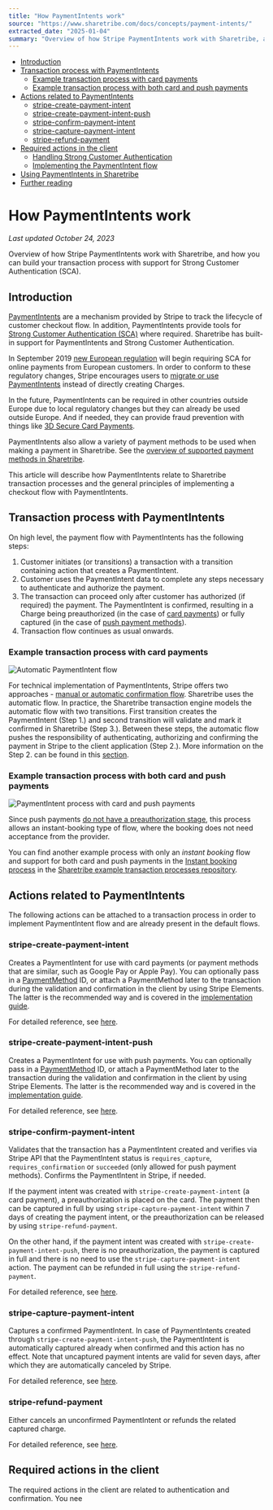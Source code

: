 ```yaml
---
title: "How PaymentIntents work"
source: "https://www.sharetribe.com/docs/concepts/payment-intents/"
extracted_date: "2025-01-04"
summary: "Overview of how Stripe PaymentIntents work with Sharetribe, and how you can build your transaction process with support for Strong Customer Authentication (SCA)."
---
```


- [Introduction](#introduction)
- [Transaction process with PaymentIntents](#transaction-process-with-paymentintents)
  - [Example transaction process with card payments](#example-transaction-process-with-card-payments)
  - [Example transaction process with both card and push payments](#example-transaction-process-with-both-card-and-push-payments)
- [Actions related to PaymentIntents](#actions-related-to-paymentintents)
  - [stripe-create-payment-intent](#stripe-create-payment-intent)
  - [stripe-create-payment-intent-push](#stripe-create-payment-intent-push)
  - [stripe-confirm-payment-intent](#stripe-confirm-payment-intent)
  - [stripe-capture-payment-intent](#stripe-capture-payment-intent)
  - [stripe-refund-payment](#stripe-refund-payment)
- [Required actions in the client](#required-actions-in-the-client)
  - [Handling Strong Customer Authentication](#handling-strong-customer-authentication)
  - [Implementing the PaymentIntent flow](#implementing-the-paymentintent-flow)
- [Using PaymentIntents in Sharetribe](#using-paymentintents-in-sharetribe)
- [Further reading](#further-reading)

# How PaymentIntents work

*Last updated October 24, 2023*

Overview of how Stripe PaymentIntents work with Sharetribe, and how you can build your transaction process with support for Strong Customer Authentication (SCA).

## Introduction

[PaymentIntents](https://stripe.com/docs/payments/payment-intents) are a mechanism provided by Stripe to track the lifecycle of customer checkout flow. In addition, PaymentIntents provide tools for [Strong Customer Authentication (SCA)](/docs/concepts/strong-customer-authentication/) where required. Sharetribe has built-in support for PaymentIntents and Strong Customer Authentication.

In September 2019 [new European regulation](https://stripe.com/en-fi/payments/strong-customer-authentication) will begin requiring SCA for online payments from European customers. In order to conform to these regulatory changes, Stripe encourages users to [migrate or use PaymentIntents](https://stripe.com/docs/strong-customer-authentication/migration) instead of directly creating Charges.

In the future, PaymentIntents can be required in other countries outside Europe due to local regulatory changes but they can already be used outside Europe. And if needed, they can provide fraud prevention with things like [3D Secure Card Payments](https://stripe.com/docs/payments/3d-secure).

PaymentIntents also allow a variety of payment methods to be used when making a payment in Sharetribe. See the [overview of supported payment methods in Sharetribe](/docs/concepts/payment-methods-overview/).

This article will describe how PaymentIntents relate to Sharetribe transaction processes and the general principles of implementing a checkout flow with PaymentIntents.

## Transaction process with PaymentIntents

On high level, the payment flow with PaymentIntents has the following steps:

1. Customer initiates (or transitions) a transaction with a transition containing action that creates a PaymentIntent.
2. Customer uses the PaymentIntent data to complete any steps necessary to authenticate and authorize the payment.
3. The transaction can proceed only after customer has authorized (if required) the payment. The PaymentIntent is confirmed, resulting in a Charge being preauthorized (in the case of [card payments](/docs/concepts/payment-methods-overview/#card-payment-flow)) or fully captured (in the case of [push payment methods](/docs/concepts/payment-methods-overview/#push-payment-flow)).
4. Transaction flow continues as usual onwards.

### Example transaction process with card payments

![Automatic PaymentIntent flow](automatic_confirmation_flow.png)

For technical implementation of PaymentIntents, Stripe offers two approaches - [manual or automatic confirmation flow](https://stripe.com/docs/payments/payment-intents#one-time-payments). Sharetribe uses the automatic flow. In practice, the Sharetribe transaction engine models the automatic flow with two transitions. First transition creates the PaymentIntent (Step 1.) and second transition will validate and mark it confirmed in Sharetribe (Step 3.). Between these steps, the automatic flow pushes the responsibility of authenticating, authorizing and confirming the payment in Stripe to the client application (Step 2.). More information on the Step 2. can be found in this [section](#required-actions-in-the-client).

### Example transaction process with both card and push payments

![PaymentIntent process with card and push payments](push-payment-process.png)

Since push payments [do not have a preauthorization stage](/docs/concepts/payment-methods-overview/#push-payment-flow), this process allows an instant-booking type of flow, where the booking does not need acceptance from the provider.

You can find another example process with only an *instant booking* flow and support for both card and push payments in the [Instant booking process](https://github.com/sharetribe/example-processes#instant-booking) in the [Sharetribe example transaction processes repository](https://github.com/sharetribe/example-processes).

## Actions related to PaymentIntents

The following actions can be attached to a transaction process in order to implement PaymentIntent flow and are already present in the default flows.

### stripe-create-payment-intent

Creates a PaymentIntent for use with card payments (or payment methods that are similar, such as Google Pay or Apple Pay). You can optionally pass in a [PaymentMethod](https://stripe.com/docs/payments/payment-methods) ID, or attach a PaymentMethod later to the transaction during the validation and confirmation in the client by using Stripe Elements. The latter is the recommended way and is covered in the [implementation guide](#implementing-the-paymentintent-flow).

For detailed reference, see [here](/docs/references/transaction-process-actions/#actionstripe-create-payment-intent).

### stripe-create-payment-intent-push

Creates a PaymentIntent for use with push payments. You can optionally pass in a [PaymentMethod](https://stripe.com/docs/payments/payment-methods) ID, or attach a PaymentMethod later to the transaction during the validation and confirmation in the client by using Stripe Elements. The latter is the recommended way and is covered in the [implementation guide](#implementing-the-paymentintent-flow).

For detailed reference, see [here](/docs/references/transaction-process-actions/#actionstripe-create-payment-intent-push).

### stripe-confirm-payment-intent

Validates that the transaction has a PaymentIntent created and verifies via Stripe API that the PaymentIntent status is `requires_capture`, `requires_confirmation` or `succeeded` (only allowed for push payment methods). Confirms the PaymentIntent in Stripe, if needed.

If the payment intent was created with `stripe-create-payment-intent` (a card payment), a preauthorization is placed on the card. The payment then can be captured in full by using `stripe-capture-payment-intent` within 7 days of creating the payment intent, or the preauthorization can be released by using `stripe-refund-payment`.

On the other hand, if the payment intent was created with `stripe-create-payment-intent-push`, there is no preauthorization, the payment is captured in full and there is no need to use the `stripe-capture-payment-intent` action. The payment can be refunded in full using the `stripe-refund-payment`.

For detailed reference, see [here](/docs/references/transaction-process-actions/#actionstripe-confirm-payment-intent).

### stripe-capture-payment-intent

Captures a confirmed PaymentIntent. In case of PaymentIntents created through `stripe-create-payment-intent-push`, the PaymentIntent is automatically captured already when confirmed and this action has no effect. Note that uncaptured payment intents are valid for seven days, after which they are automatically canceled by Stripe.

For detailed reference, see [here](/docs/references/transaction-process-actions/#actionstripe-capture-payment-intent).

### stripe-refund-payment

Either cancels an unconfirmed PaymentIntent or refunds the related captured charge.

For detailed reference, see [here](/docs/references/transaction-process-actions/#actionstripe-refund-payment).

## Required actions in the client

The required actions in the client are related to authentication and confirmation. You nee